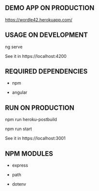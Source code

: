 ## DEMO APP ON PRODUCTION ##

https://wordle42.herokuapp.com/

## USAGE ON DEVELOPMENT ##

ng serve

See it in https://localhost:4200

## REQUIRED DEPENDENCIES ##

- npm

- angular

## RUN ON PRODUCTION ##

npm run heroku-postbuild

npm run start

See it in https://localhost:3001

## NPM MODULES ##
- express

- path

- dotenv

